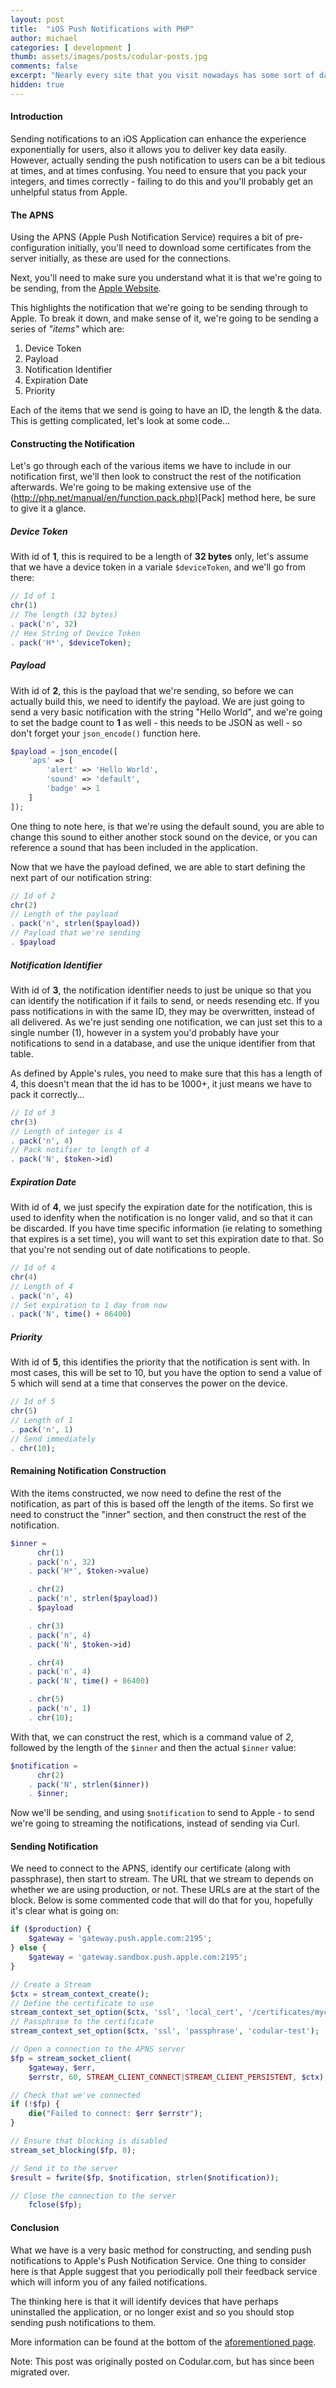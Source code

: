 ```yaml
---
layout: post
title:  "iOS Push Notifications with PHP"
author: michael
categories: [ development ]
thumb: assets/images/posts/codular-posts.jpg
comments: false
excerpt: "Nearly every site that you visit nowadays has some sort of database storage in place, many sites opt to use MySQL databases when using PHP. But are you interacting with your databases correctly?"
hidden: true
---
```


#### Introduction

Sending notifications to an iOS Application can enhance the experience exponentially for users, also it allows you to deliver key data easily. However, actually sending the push notification to users can be a bit tedious at times, and at times confusing. You need to ensure that you pack your integers, and times correctly - failing to do this and you'll probably get an unhelpful status from Apple. 

#### The APNS

Using the APNS (Apple Push Notification Service) requires a bit of pre-configuration initially, you'll need to download some certificates from the server initially, as these are used for the connections. 

Next, you'll need to make sure you understand what it is that we're going to be sending, from the [Apple Website](https://developer.apple.com/library/ios/documentation/NetworkingInternet/Conceptual/RemoteNotificationsPG/Chapters/CommunicatingWIthAPS.html).

This highlights the notification that we're going to be sending through to Apple. To break it down, and make sense of it, we're going to be sending a series of *"items"* which are: 

1. Device Token
2. Payload
3. Notification Identifier
4. Expiration Date
5. Priority

Each of the items that we send is going to have an ID, the length & the data. This is getting complicated, let's look at some code...

#### Constructing the Notification

Let's go through each of the various items we have to include in our notification first, we'll then look to construct the rest of the notification afterwards. We're going to be making extensive use of the (http://php.net/manual/en/function.pack.php)[Pack] method here, be sure to give it a glance.

##### Device Token

With id of **1**, this is required to be a length of **32 bytes** only, let's assume that we have a device token in a variale `$deviceToken`, and we'll go from there: 

```php
// Id of 1
chr(1)
// The length (32 bytes)
. pack('n', 32)
// Hex String of Device Token
. pack('H*', $deviceToken);
```

##### Payload

With id of **2**, this is the payload that we're sending, so before we can actually build this, we need to identify the payload. We are just going to send a very basic notification with the string "Hello World", and we're going to set the badge count to **1** as well - this needs to be JSON as well - so don't forget your `json_encode()` function here. 

```php
$payload = json_encode([
    'aps' => [
        'alert' => 'Hello World',
        'sound' => 'default',
        'badge' => 1
    ]
]);
```

One thing to note here, is that we're using the default sound, you are able to change this sound to either another stock sound on the device, or you can reference a sound that has been included in the application. 

Now that we have the payload defined, we are able to start defining the next part of our notification string: 

```php
// Id of 2
chr(2)
// Length of the payload
. pack('n', strlen($payload))
// Payload that we're sending
. $payload
```

##### Notification Identifier

With id of **3**, the notification identifier needs to just be unique so that you can identify the notification if it fails to send, or needs resending etc. If you pass notifications in with the same ID, they may be overwritten, instead of all delivered. As we're just sending one notification, we can just set this to a single number (1), however in a system you'd probably have your notifications to send in a database, and use the unique identifier from that table. 

As defined by Apple's rules, you need to make sure that this has a length of 4, this doesn't mean that the id has to be 1000+, it just means we have to pack it correctly...

```php
// Id of 3
chr(3)
// Length of integer is 4
. pack('n', 4)
// Pack notifier to length of 4
. pack('N', $token->id)
```

##### Expiration Date

With id of **4**, we just specify the expiration date for the notification, this is used to idenfity when the notification is no longer valid, and so that it can be discarded. If you have time specific information (ie relating to something that expires is a set time), you will want to set this expiration date to that. So that you're not sending out of date notifications to people. 

```php
// Id of 4
chr(4)
// Length of 4
. pack('n', 4)
// Set expiration to 1 day from now
. pack('N', time() + 86400)
```

##### Priority

With id of **5**, this identifies the priority that the notification is sent with. In most cases, this will be set to 10, but you have the option to send a value of 5 which will send at a time that conserves the power on the device. 

```php
// Id of 5
chr(5)
// Length of 1
. pack('n', 1)
// Send immediately
. chr(10);
```

#### Remaining Notification Construction

With the items constructed, we now need to define the rest of the notification, as part of this is based off the length of the items. So first we need to construct the "inner" section, and then construct the rest of the notification.

```php
$inner = 
      chr(1)
    . pack('n', 32)
    . pack('H*', $token->value)

    . chr(2)
    . pack('n', strlen($payload))
    . $payload

    . chr(3)
    . pack('n', 4)
    . pack('N', $token->id)

    . chr(4)
    . pack('n', 4)
    . pack('N', time() + 86400)

    . chr(5)
    . pack('n', 1)
    . chr(10);
```

With that, we can construct the rest, which is a command value of *2*, followed by the length of the `$inner` and then the actual `$inner` value: 

```php
$notification = 
      chr(2)
    . pack('N', strlen($inner))
    . $inner;
```

Now we'll be sending, and using `$notification` to send to Apple - to send we're going to streaming the notifications, instead of sending via Curl. 

#### Sending Notification

We need to connect to the APNS, identify our certificate (along with passphrase), then start to stream. The URL that we stream to depends on whether we are using production, or not. These URLs are at the start of the block. Below is some commented code that will do that for you, hopefully it's clear what is going on:

```php
if ($production) {
    $gateway = 'gateway.push.apple.com:2195';
} else { 
    $gateway = 'gateway.sandbox.push.apple.com:2195';
}

// Create a Stream
$ctx = stream_context_create();
// Define the certificate to use 
stream_context_set_option($ctx, 'ssl', 'local_cert', '/certificates/mycert.pem');
// Passphrase to the certificate
stream_context_set_option($ctx, 'ssl', 'passphrase', 'codular-test');

// Open a connection to the APNS server
$fp = stream_socket_client(
    $gateway, $err,
    $errstr, 60, STREAM_CLIENT_CONNECT|STREAM_CLIENT_PERSISTENT, $ctx);

// Check that we've connected
if (!$fp) {
    die("Failed to connect: $err $errstr");
}

// Ensure that blocking is disabled
stream_set_blocking($fp, 0);

// Send it to the server
$result = fwrite($fp, $notification, strlen($notification));

// Close the connection to the server
    fclose($fp);    
```

#### Conclusion

What we have is a very basic method for constructing, and sending push notifications to Apple's Push Notification Service. One thing to consider here is that Apple suggest that you periodically poll their feedback service which will inform you of any failed notifications. 

The thinking here is that it will identify devices that have perhaps uninstalled the application, or no longer exist and so you should stop sending push notifications to them. 

More information can be found at the bottom of the [aforementioned page](https://developer.apple.com/library/ios/documentation/NetworkingInternet/Conceptual/RemoteNotificationsPG/Chapters/CommunicatingWIthAPS.html).


<div class='post-footer-note'>
Note: This post was originally posted on Codular.com, but has since been migrated over.
</div>